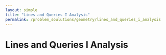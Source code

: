 ```yaml
---
layout: simple
title: "Lines and Queries I Analysis"
permalink: /problem_soulutions/geometry/lines_and_queries_i_analysis
---
```



# Lines and Queries I Analysis
